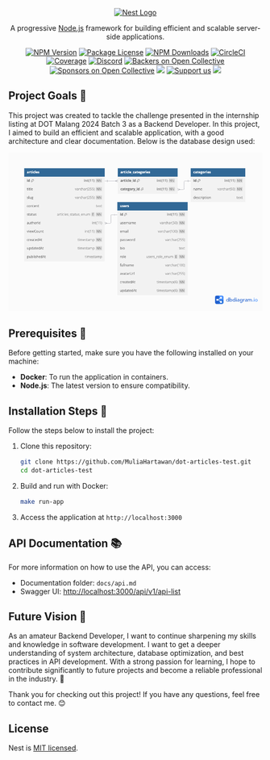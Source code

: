 <p align="center">
  <a href="http://nestjs.com/" target="blank"><img src="https://nestjs.com/img/logo-small.svg" width="200" alt="Nest Logo" /></a>
</p>

[circleci-image]: https://img.shields.io/circleci/build/github/nestjs/nest/master?token=abc123def456
[circleci-url]: https://circleci.com/gh/nestjs/nest

  <p align="center">A progressive <a href="http://nodejs.org" target="_blank">Node.js</a> framework for building efficient and scalable server-side applications.</p>
    <p align="center">
<a href="https://www.npmjs.com/~nestjscore" target="_blank"><img src="https://img.shields.io/npm/v/@nestjs/core.svg" alt="NPM Version" /></a>
<a href="https://www.npmjs.com/~nestjscore" target="_blank"><img src="https://img.shields.io/npm/l/@nestjs/core.svg" alt="Package License" /></a>
<a href="https://www.npmjs.com/~nestjscore" target="_blank"><img src="https://img.shields.io/npm/dm/@nestjs/common.svg" alt="NPM Downloads" /></a>
<a href="https://circleci.com/gh/nestjs/nest" target="_blank"><img src="https://img.shields.io/circleci/build/github/nestjs/nest/master" alt="CircleCI" /></a>
<a href="https://coveralls.io/github/nestjs/nest?branch=master" target="_blank"><img src="https://coveralls.io/repos/github/nestjs/nest/badge.svg?branch=master#9" alt="Coverage" /></a>
<a href="https://discord.gg/G7Qnnhy" target="_blank"><img src="https://img.shields.io/badge/discord-online-brightgreen.svg" alt="Discord"/></a>
<a href="https://opencollective.com/nest#backer" target="_blank"><img src="https://opencollective.com/nest/backers/badge.svg" alt="Backers on Open Collective" /></a>
<a href="https://opencollective.com/nest#sponsor" target="_blank"><img src="https://opencollective.com/nest/sponsors/badge.svg" alt="Sponsors on Open Collective" /></a>
  <a href="https://paypal.me/kamilmysliwiec" target="_blank"><img src="https://img.shields.io/badge/Donate-PayPal-ff3f59.svg"/></a>
    <a href="https://opencollective.com/nest#sponsor"  target="_blank"><img src="https://img.shields.io/badge/Support%20us-Open%20Collective-41B883.svg" alt="Support us"></a>
  <a href="https://twitter.com/nestframework" target="_blank"><img src="https://img.shields.io/twitter/follow/nestframework.svg?style=social&label=Follow"></a>
</p>
  <!--[![Backers on Open Collective](https://opencollective.com/nest/backers/badge.svg)](https://opencollective.com/nest#backer)
  [![Sponsors on Open Collective](https://opencollective.com/nest/sponsors/badge.svg)](https://opencollective.com/nest#sponsor)-->


## Project Goals 🎯

This project was created to tackle the challenge presented in the internship listing at DOT Malang 2024 Batch 3 as a Backend Developer. In this project, I aimed to build an efficient and scalable application, with a good architecture and clear documentation. Below is the database design used:

![Database Design](public/img/database-design.png)

## Prerequisites 🔧

Before getting started, make sure you have the following installed on your machine:

- **Docker**: To run the application in containers.
- **Node.js**: The latest version to ensure compatibility.

## Installation Steps 🚀

Follow the steps below to install the project:

1. Clone this repository:
   ```bash
   git clone https://github.com/MuliaHartawan/dot-articles-test.git
   cd dot-articles-test
   ```

2. Build and run with Docker:

   ```bash
   make run-app
   ```

3. Access the application at `http://localhost:3000`

## API Documentation 📚

For more information on how to use the API, you can access:

- Documentation folder: `docs/api.md`
- Swagger UI: [http://localhost:3000/api/v1/api-list](http://localhost:3000/api/v1/api-list)

## Future Vision 🌟

As an amateur Backend Developer, I want to continue sharpening my skills and knowledge in software development. I want to get a deeper understanding of system architecture, database optimization, and best practices in API development. With a strong passion for learning, I hope to contribute significantly to future projects and become a reliable professional in the industry. 🌟

Thank you for checking out this project! If you have any questions, feel free to contact me. 😊


## License

Nest is [MIT licensed](LICENSE).

